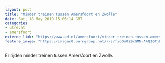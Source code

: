 ```yaml
---
layout: post
title: "Minder treinen tussen Amersfoort en Zwolle"
date: Sat, 18 May 2019 15:06:14 GMT
categories: 
- utrecht 
- amersfoort 
externe_link: "https://www.ad.nl/amersfoort/minder-treinen-tussen-amersfoort-en-zwolle~a6908567/"
feature_image: "https://images0.persgroep.net/rcs/fioOu0Z9cSMN-AAQIQTjL3lKc0A/diocontent/145317582/_fitwidth/400/?appId=21791a8992982cd8da851550a453bd7f&quality=0.7"
---
```


Er rijden minder treinen tussen Amersfoort en Zwolle.
